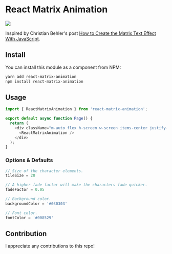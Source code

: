 # React Matrix Animation

![](https://media.giphy.com/media/v1.Y2lkPTc5MGI3NjExaWo3NW94eDljaDUxaWlzN3F1ZzNremNiZ2Z2bzIweXJ4eW5mamdtdiZlcD12MV9pbnRlcm5hbF9naWZfYnlfaWQmY3Q9Zw/g1401wFmbiuvhpRB1x/giphy.gif)

Inspired by Christian Behler's post [How to Create the Matrix Text Effect With JavaScript](https://betterprogramming.pub/how-to-create-the-matrix-text-effect-with-javascript-325c6bb7d96e).

## Install

You can install this module as a component from NPM:

```bash
yarn add react-matrix-animation
npm install react-matrix-animation
```

## Usage

```javascript
import { ReactMatrixAnimation } from 'react-matrix-animation';

export default async function Page() {
  return (
    <div className="m-auto flex h-screen w-screen items-center justify-center">
      <ReactMatrixAnimation />
    </div>
  );
}
```

### Options & Defaults

```javascript
// Size of the character elements.
tileSize = 20

// A higher fade factor will make the characters fade quicker.
fadeFactor = 0.05

// Background color.
backgroundColor = '#030303'

// Font color.
fontColor = '#008529'
```

## Contribution

I appreciate any contributions to this repo!
